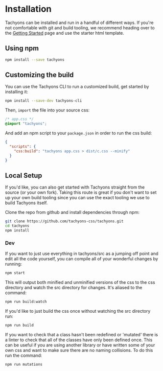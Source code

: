 # Installation

Tachyons can be installed and run in a handful of different ways.
If you're not comfortable with git and build tooling, we recommend heading over to the [Getting Started](./getting-started.md) page and use the starter html template.

## Using npm

```sh
npm install --save tachyons
```

## Customizing the build

You can use the Tachyons CLI to run a customized build, get started by installing it:

```sh
npm install --save-dev tachyons-cli
```

Then, `import` the file into your source css:

```css
/* app.css */
@import "tachyons";
```

And add an npm script to your `package.json` in order to run the css build:

```json
{
  "scripts": {
    "css:build": "tachyons app.css > dist/c.css --minify"
  }
}
```

## Local Setup

If you'd like, you can also get started with Tachyons straight from the source (or your own fork).
Taking this route is great if you don't want to set up your own build tooling since you can use the exact tooling we use to build Tachyons itself.

Clone the repo from github and install dependencies through npm:

```sh
git clone https://github.com/tachyons-css/tachyons.git
cd tachyons
npm install
```

### Dev

If you want to just use everything in tachyons/src as a jumping off point and edit all the code yourself,
you can compile all of your wonderful changes by running:

```sh
npm start
```

This will output both minified and unminified versions of the css to the css directory and watch the src directory for changes.
It's aliased to the command:

```sh
npm run build:watch
```

If you'd like to just build the css once without watching the src directory run:

```sh
npm run build
```

If you want to check that a class hasn't been redefined or 'mutated' there is a linter to check that all of the classes have only been defined once.
This can be useful if you are using another library or have written some of your own css and want to make sure there are no naming collisions.
To do this run the command:

```sh
npm run mutations
```
